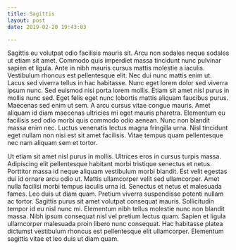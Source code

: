 ```yaml
---
title: Sagittis
layout: post
date: 2019-02-20 19:43:03

---
```



Sagittis eu volutpat odio facilisis mauris sit. Arcu non sodales neque sodales ut etiam sit amet. Commodo quis imperdiet massa tincidunt nunc pulvinar sapien et ligula. Ante in nibh mauris cursus mattis molestie a iaculis. Vestibulum rhoncus est pellentesque elit. Nec dui nunc mattis enim ut. Lacus sed viverra tellus in hac habitasse. Nunc eget lorem dolor sed viverra ipsum nunc. Sed euismod nisi porta lorem mollis. Etiam sit amet nisl purus in mollis nunc sed. Eget felis eget nunc lobortis mattis aliquam faucibus purus. Maecenas sed enim ut sem. A arcu cursus vitae congue mauris. Amet aliquam id diam maecenas ultricies mi eget mauris pharetra. Elementum eu facilisis sed odio morbi quis commodo odio aenean. Nunc non blandit massa enim nec. Luctus venenatis lectus magna fringilla urna. Nisl tincidunt eget nullam non nisi est sit amet facilisis. Vitae tempus quam pellentesque nec nam aliquam sem et tortor.




Ut etiam sit amet nisl purus in mollis. Ultrices eros in cursus turpis massa. Adipiscing elit pellentesque habitant morbi tristique senectus et netus. Porttitor massa id neque aliquam vestibulum morbi blandit. Est velit egestas dui id ornare arcu odio ut. Mattis ullamcorper velit sed ullamcorper. Amet nulla facilisi morbi tempus iaculis urna id. Senectus et netus et malesuada fames. Leo duis ut diam quam. Pretium viverra suspendisse potenti nullam ac tortor. Sagittis purus sit amet volutpat consequat mauris. Sollicitudin tempor id eu nisl nunc mi. Elementum nibh tellus molestie nunc non blandit massa. Nibh ipsum consequat nisl vel pretium lectus quam. Sapien et ligula ullamcorper malesuada proin libero nunc consequat. Hac habitasse platea dictumst vestibulum rhoncus est pellentesque elit ullamcorper. Elementum sagittis vitae et leo duis ut diam quam.

